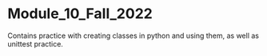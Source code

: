 # Module_10_Fall_2022
Contains practice with creating classes in python and using them, as well as unittest practice.
